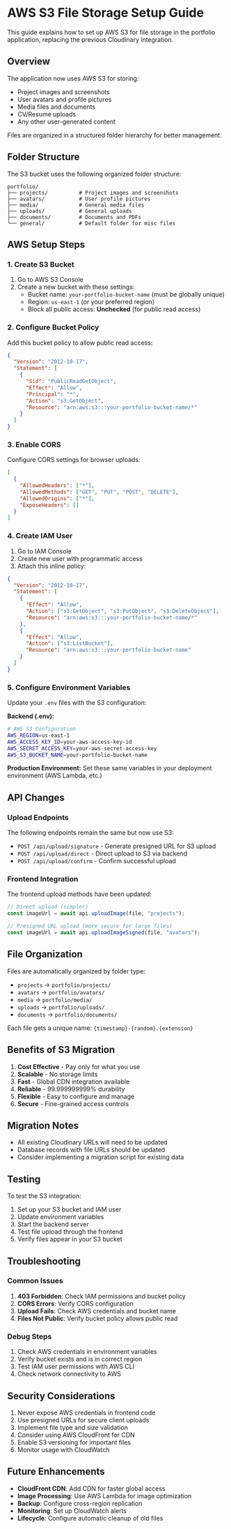 # AWS S3 File Storage Setup Guide

This guide explains how to set up AWS S3 for file storage in the portfolio application, replacing the previous Cloudinary integration.

## Overview

The application now uses AWS S3 for storing:

- Project images and screenshots
- User avatars and profile pictures
- Media files and documents
- CV/Resume uploads
- Any other user-generated content

Files are organized in a structured folder hierarchy for better management.

## Folder Structure

The S3 bucket uses the following organized folder structure:

```
portfolio/
├── projects/          # Project images and screenshots
├── avatars/           # User profile pictures
├── media/             # General media files
├── uploads/           # General uploads
├── documents/         # Documents and PDFs
└── general/           # Default folder for misc files
```

## AWS Setup Steps

### 1. Create S3 Bucket

1. Go to AWS S3 Console
2. Create a new bucket with these settings:
   - Bucket name: `your-portfolio-bucket-name` (must be globally unique)
   - Region: `us-east-1` (or your preferred region)
   - Block all public access: **Unchecked** (for public read access)

### 2. Configure Bucket Policy

Add this bucket policy to allow public read access:

```json
{
  "Version": "2012-10-17",
  "Statement": [
    {
      "Sid": "PublicReadGetObject",
      "Effect": "Allow",
      "Principal": "*",
      "Action": "s3:GetObject",
      "Resource": "arn:aws:s3:::your-portfolio-bucket-name/*"
    }
  ]
}
```

### 3. Enable CORS

Configure CORS settings for browser uploads:

```json
[
  {
    "AllowedHeaders": ["*"],
    "AllowedMethods": ["GET", "PUT", "POST", "DELETE"],
    "AllowedOrigins": ["*"],
    "ExposeHeaders": []
  }
]
```

### 4. Create IAM User

1. Go to IAM Console
2. Create new user with programmatic access
3. Attach this inline policy:

```json
{
  "Version": "2012-10-17",
  "Statement": [
    {
      "Effect": "Allow",
      "Action": ["s3:GetObject", "s3:PutObject", "s3:DeleteObject"],
      "Resource": "arn:aws:s3:::your-portfolio-bucket-name/*"
    },
    {
      "Effect": "Allow",
      "Action": ["s3:ListBucket"],
      "Resource": "arn:aws:s3:::your-portfolio-bucket-name"
    }
  ]
}
```

### 5. Configure Environment Variables

Update your `.env` files with the S3 configuration:

**Backend (.env):**

```bash
# AWS S3 Configuration
AWS_REGION=us-east-1
AWS_ACCESS_KEY_ID=your-aws-access-key-id
AWS_SECRET_ACCESS_KEY=your-aws-secret-access-key
AWS_S3_BUCKET_NAME=your-portfolio-bucket-name
```

**Production Environment:**
Set these same variables in your deployment environment (AWS Lambda, etc.)

## API Changes

### Upload Endpoints

The following endpoints remain the same but now use S3:

- `POST /api/upload/signature` - Generate presigned URL for S3 upload
- `POST /api/upload/direct` - Direct upload to S3 via backend
- `POST /api/upload/confirm` - Confirm successful upload

### Frontend Integration

The frontend upload methods have been updated:

```typescript
// Direct upload (simpler)
const imageUrl = await api.uploadImage(file, "projects");

// Presigned URL upload (more secure for large files)
const imageUrl = await api.uploadImageSigned(file, "avatars");
```

## File Organization

Files are automatically organized by folder type:

- `projects` → `portfolio/projects/`
- `avatars` → `portfolio/avatars/`
- `media` → `portfolio/media/`
- `uploads` → `portfolio/uploads/`
- `documents` → `portfolio/documents/`

Each file gets a unique name: `{timestamp}-{random}.{extension}`

## Benefits of S3 Migration

1. **Cost Effective** - Pay only for what you use
2. **Scalable** - No storage limits
3. **Fast** - Global CDN integration available
4. **Reliable** - 99.999999999% durability
5. **Flexible** - Easy to configure and manage
6. **Secure** - Fine-grained access controls

## Migration Notes

- All existing Cloudinary URLs will need to be updated
- Database records with file URLs should be updated
- Consider implementing a migration script for existing data

## Testing

To test the S3 integration:

1. Set up your S3 bucket and IAM user
2. Update environment variables
3. Start the backend server
4. Test file upload through the frontend
5. Verify files appear in your S3 bucket

## Troubleshooting

### Common Issues

1. **403 Forbidden**: Check IAM permissions and bucket policy
2. **CORS Errors**: Verify CORS configuration
3. **Upload Fails**: Check AWS credentials and bucket name
4. **Files Not Public**: Verify bucket policy allows public read

### Debug Steps

1. Check AWS credentials in environment variables
2. Verify bucket exists and is in correct region
3. Test IAM user permissions with AWS CLI
4. Check network connectivity to AWS

## Security Considerations

1. Never expose AWS credentials in frontend code
2. Use presigned URLs for secure client uploads
3. Implement file type and size validation
4. Consider using AWS CloudFront for CDN
5. Enable S3 versioning for important files
6. Monitor usage with CloudWatch

## Future Enhancements

- **CloudFront CDN**: Add CDN for faster global access
- **Image Processing**: Use AWS Lambda for image optimization
- **Backup**: Configure cross-region replication
- **Monitoring**: Set up CloudWatch alerts
- **Lifecycle**: Configure automatic cleanup of old files
